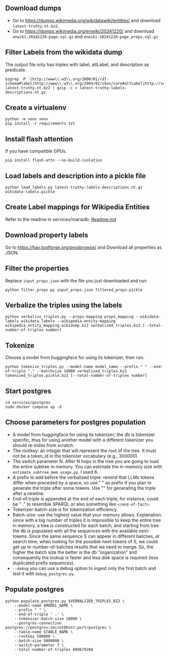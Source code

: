 ## Download dumps
- Go to https://dumps.wikimedia.org/wikidatawiki/entities/ and download `latest-truthy.nt.bz2`.
- Go to https://dumps.wikimedia.org/enwiki/20241220/ and download `enwiki-20241220-page.sql.gz` and `enwiki-20241220-page_props.sql.gz`

## Filter Labels from the wikidata dump
The output file only has triples with label, altLabel, and description as predicate.
```
bzgrep -P '(http://www\\.w3\\.org/2000/01/rdf-schema#label|http://www\\.w3\\.org/2004/02/skos/core#altLabel|http://schema\\.org/description).*\\@en\s+.' latest-truthy.nt.bz2 | gzip -c > latest-truthy-labels-descriptions.nt.gz
```

## Create a virtualenv
```
python -m venv venv
pip install -r requirements.txt
```

## Install flash attention
If you have compatible GPUs.
```
pip install flash-attn --no-build-isolation
```

## Load labels and description into a pickle file
```
python load_labels.py latest-truthy-labels-descriptions.nt.gz wikidata-labels.pickle
```

## Create Label mappings for Wikipedia Entities

Refer to the readme in services/mariadb: [Readme.md](services/mariadb/Readme.md)

## Download property labels
Go to https://hay.toolforge.org/propbrowse/ and Download all properties as JSON.

## Filter the properties
Replace `input_props.json` with the file you just downloaded and run:
```
python filter_props.py input_props.json filtered_props.pickle
```

## Verbalize the triples using the labels
```
python verbalize_triples.py --props-mapping props_mapping --wikidata-labels wikidata_labels --wikipedia-entity-mapping wikipedia_entity_mapping wikidump.bz2 verbalized_triples.bz2 [--total-number-of-triples number]
```

## Tokenize
Choose a model from huggingface for using its tokenizer, then run:
```
python tokenize_triples.py --model-name model_name --prefix " " --end-of-triple "." --batchsize 10000 verbalized_triples.bz2 tokenized_triples.pickle.bz2 [--total-number-of-triples number]
```

## Start postgres
```
cd services/postgres
sudo docker compose up -d
```

## Choose parameters for postgres population
- A model from huggingface for using its tokenizer; the db is tokenizer specific, thus for using another model with a different tokenizer you should re-index from scratch.
- The rootkey: an integer that will represent the root of the tree. It must not be a token_id in the tokenizer vocabulary (e.g., 300000).
- The switch parameter N. After N hops in the tree you are going to load the entire subtree in memory. You can estimate the in-memory size with `estimate_subtree_mem_usage.py`. I used 6.
- A prefix to add before the verbalized triple: remind that LLMs tokens differ when preceded by a space, so use " " as prefix if you plan to generate the triple after some tokens. Use "" for generating the triple after a newline.
- End-of-triple is appended at the end of each triple; for instance, could be " ." to resemble SPARQL or also something like `</end-of-fact>`.
- Tokenizer-batch-size is for tokenization efficiency.
- Batch-size: use the highest value that your memory allows. Explanation: since with a big number of triples it is impossible to keep the entire tree in memory, a tree is constructed for each batch, and starting from tree the db is populated with all the sequences with the available next-tokens. Since the same sequence S can appear in different batches, at search time, when looking for the possible next-tokens of S, we could get up to number-of-batches results that we need to merge. So, the higher the batch size the better is the db "organization" and consequently the lookup is faster and less disk space is required (less duplicated prefix sequences).
- `--debug` you can use a debug option to ingest only the first batch and test it with `debug_postgres.py`.

## Populate postgres
```
python populate_postgres.py $VERBALIZED_TRIPLES_BZ2 \
    --model-name $MODEL_NAME \
    --prefix " " \
    --end-of-triple ' .' \
    --tokenizer-batch-size 10000 \
    --postgres-connection postgres://postgres:secret@host:port/postgres \
    --table-name $TABLE_NAME \
    --rootkey 500000 \
    --batch-size 5000000 \
    --switch-parameter 7 \
    --total-number-of-triples 889679260
```
